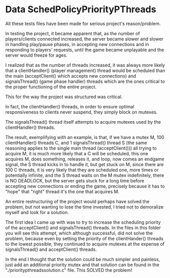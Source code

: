 # Data SchedPolicyPriorityPThreads
All these tests files have been made for serious project's reason/problem.

In testing the project, it became apparent that, as the number of players/clients connected increased, the server became slower and slower in handling play/pause phases, in accepting new connections and in responding to players' requests, until the game became unplayable and the server would freeze for ages.

I realized that as the number of threads increased, it was always more likely that a clientHandler() (player management) thread would be scheduled than the main (acceptClient() which accepts new connections) and signalsThread() (game phase handler) threads which are the ones critical to the proper functioning of the entire project. 

This for the way the project was structured was critical.

In fact, the clientHandler() threads, in order to ensure optimal responsiveness to clients never suspend, they simply block on mutexes.

The signalsThread() thread itself attempts to acquire mutexes used by the clientHandler() threads.

The result, exemplifying with an example, is that, if we have a mutex M, 100 clientHandler() threads C, and 1 signalsThread() thread S (the same reasoning applies to the single main thread (acceptClient())) all trying to acquire M, it is much more likely that a C will be scheduled, this one acquires M, does something, releases it, and loop, now comes an endgame signal, the S thread kicks in to handle it, but get stuck on M, since there are 100 C threads, it is very likely that they are scheduled one, more times or potentially infinite, and the S thread waits on the M mutex indefinitely, there is NO DEADLOCK, but the server gets stuck for a long time before accepting new connections or ending the game, precisely because it has to "hope" that "right" thread it's the one that acquires M.

An entire restructuring of the project would perhaps have solved the problem, but not wanting to lose the time invested, I tried not to demoralize myself and look for a solution.

The first idea I came up with was to try to increase the scheduling priority of the acceptClient() and signalsThread() threads. In the files in this folder you will see this attempt, which although successful, did not solve the problem, because even by setting the priority of the clientHander() threads to the lowest possible, they continued to acquire mutexes at the expense of signalsThread() and acceptClient() threads. 

In the end I thought that the solution could be much simpler and painless, just add an additional priority mutex and that solution can be found in the "./prioritypthreadssolution.c" file. This SOLVED the problem!




